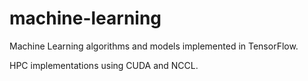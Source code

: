 # machine-learning

Machine Learning algorithms and models implemented in TensorFlow. 

HPC implementations using CUDA and NCCL.
